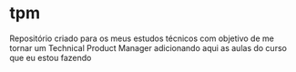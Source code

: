 # tpm
Repositório criado para os meus estudos técnicos com objetivo de me tornar um Technical Product Manager adicionando aqui as aulas do curso que eu estou fazendo
